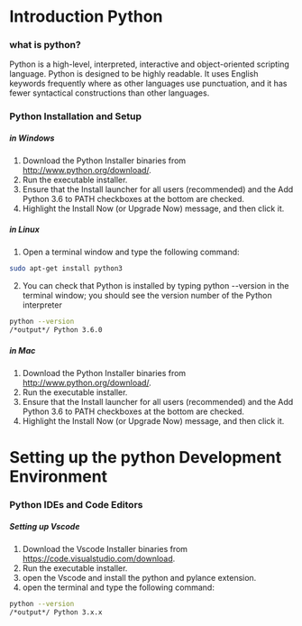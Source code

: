 # Introduction Python 
### what is python?
Python is a high-level, interpreted, interactive and object-oriented scripting language. Python is designed to be highly readable. It uses English keywords frequently where as other languages use punctuation, and it has fewer syntactical constructions than other languages.

### Python Installation and Setup
##### *in Windows* 
1. Download the Python Installer binaries from http://www.python.org/download/.
2. Run the executable installer.
3. Ensure that the Install launcher for all users (recommended) and the Add Python 3.6 to PATH checkboxes at the bottom are checked.
4. Highlight the Install Now (or Upgrade Now) message, and then click it.

##### *in Linux*
1. Open a terminal window and type the following command:
```bash 
sudo apt-get install python3
```
2. You can check that Python is installed by typing python --version in the terminal window; you should see the version number of the Python interpreter 
```bash
python --version
/*output*/ Python 3.6.0

```
##### *in Mac*
1. Download the Python Installer binaries from http://www.python.org/download/.
2. Run the executable installer.
3. Ensure that the Install launcher for all users (recommended) and the Add Python 3.6 to PATH checkboxes at the bottom are checked.
4. Highlight the Install Now (or Upgrade Now) message, and then click it.

# Setting up the python Development Environment

### Python IDEs and Code Editors
##### *Setting up Vscode*
1. Download the Vscode Installer binaries from https://code.visualstudio.com/download.
2. Run the executable installer.
3. open the Vscode and install the python and pylance extension.
4. open the terminal and type the following command:
```bash
python --version
/*output*/ Python 3.x.x
```






